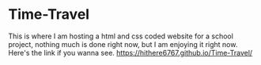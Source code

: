 # Time-Travel
This is where I am hosting a html and css coded website for a school project, nothing much is done right now, but I am enjoying it right now. Here's the link if you wanna see.
https://hithere6767.github.io/Time-Travel/
